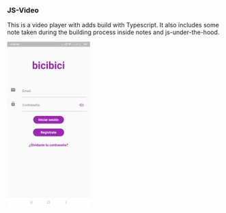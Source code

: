 ### JS-Video

This is a video player with adds build with Typescript. It also includes some note taken during the building process inside notes and js-under-the-hood.

![sample view](https://raw.githubusercontent.com/merRen22/bicibici_app/master/showCase/1.jpg)
